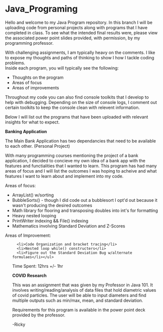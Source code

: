 # Java_Programing

Hello and welcome to my Java Program repository.  In this branch I will be uploading code from personal projects along with 
programs that I have completed in class.  To see what the intended final results were, please view the associated power point
slides provided, with permission, by my programming professor.

With challenging assignments, I am typically heavy on the comments.  I like to expose my thoughts and paths of thinking to show I how I tackle coding problems.  
Inside each program, you will typically see the following:
<ul>
  <li>Thoughts on the program</li>
  <li>Areas of focus</li>
  <li>Areas of improvements</li>
  </ul>

Throughout my code you can also find console toolkits that I develop to help with debugging.  Depending on the size of console logs, I comment out certain toolkits
to keep the console clean with relevent information.

Below I will list out the programs that have been uploaded with relevant insights for what to expect.


<b>Banking Application</b>

The Main Bank Application has two dependancies that need to be available to each other.
(Personal Project)

With many programming courses mentioning the project of a bank application, I decided to concieve my own idea of a bank app with the features and functialities that I wanted to learn.  This program has had many areas of focus and I will list the outcomes I was hoping to acheive and what features I want to learn about and implement into my code.  

  Areas of focus:<ul>
  
  <li>ArrayList() w/sorting</li>
      <li>BubbleSorts() - though I did code out a bubblesort  I opt'd out  because it wasn't producing the desired outcomes</li>
      <li>Math library for flooring and transposing doubles into int's for formatting</li>
  <li>Heavy nested looping</li>
  <li>PrintWriter indexing && File() indexing</li>
      <li>Mathematics involving Standard Deviation and Z-Scores</li>
      </ul>
  Areas of Improvement:
  <ul>
  
      <li>Code Organization and bracket tracing</li>
      <li>Nested loop while() constructers</li>
      <li>Figure out the Standard Deviation Bug w/alternate formulaes</li></ul>
      
Time Spent: 12hrs +/- 1hr


<b>COVID Research</b>

This was an assignment that was given by my Professor in Java 101.  It involves writing/reading/analysis of data files that hold diametric values of covid particles.  The user will be able to input diameters and find multiple outputs such as min/max, mean, and standard deviation.  

Requirements for this program is available in the power point deck provided by the professor.

-Ricky
